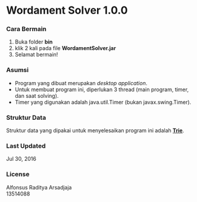 # Wordament Solver 1.0.0

### Cara Bermain
1. Buka folder __bin__
2. klik 2 kali pada file __WordamentSolver.jar__
3. Selamat bermain!

### Asumsi
* Program yang dibuat merupakan *desktop application*.
* Untuk membuat program ini, diperlukan 3 thread (main program, timer, dan saat solving).
* Timer yang digunakan adalah java.util.Timer (bukan javax.swing.Timer).

### Struktur Data
Struktur data yang dipakai untuk menyelesaikan program ini adalah [__Trie__](https://en.wikipedia.org/wiki/Trie).

### Last Updated
Jul 30, 2016

### License

Alfonsus Raditya Arsadjaja\
13514088

